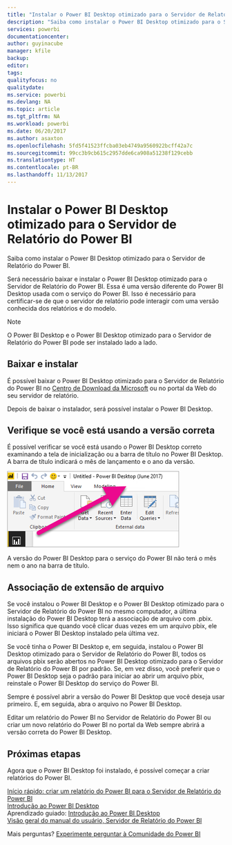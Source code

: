 ```yaml
---
title: "Instalar o Power BI Desktop otimizado para o Servidor de Relatório do Power BI"
description: "Saiba como instalar o Power BI Desktop otimizado para o Servidor de Relatório do Power BI"
services: powerbi
documentationcenter: 
author: guyinacube
manager: kfile
backup: 
editor: 
tags: 
qualityfocus: no
qualitydate: 
ms.service: powerbi
ms.devlang: NA
ms.topic: article
ms.tgt_pltfrm: NA
ms.workload: powerbi
ms.date: 06/20/2017
ms.author: asaxton
ms.openlocfilehash: 5fd5f41523ffcba03eb4749a9560922bcff42a7c
ms.sourcegitcommit: 99cc3b9cb615c2957dde6ca908a51238f129cebb
ms.translationtype: HT
ms.contentlocale: pt-BR
ms.lasthandoff: 11/13/2017
---
```

# <a name="install-power-bi-desktop-optimized-for-power-bi-report-server"></a>Instalar o Power BI Desktop otimizado para o Servidor de Relatório do Power BI
Saiba como instalar o Power BI Desktop otimizado para o Servidor de Relatório do Power BI.

Será necessário baixar e instalar o Power BI Desktop otimizado para o Servidor de Relatório do Power BI. Essa é uma versão diferente do Power BI Desktop usada com o serviço do Power BI. Isso é necessário para certificar-se de que o servidor de relatório pode interagir com uma versão conhecida dos relatórios e do modelo. 

> [!NOTE]
> O Power BI Desktop e o Power BI Desktop otimizado para o Servidor de Relatório do Power BI pode ser instalado lado a lado.
> 
> 

## <a name="download-and-install"></a>Baixar e instalar
É possível baixar o Power BI Desktop otimizado para o Servidor de Relatório do Power BI no [Centro de Download da Microsoft](https://go.microsoft.com/fwlink/?linkid=837581) ou no portal da Web do seu servidor de relatório.

Depois de baixar o instalador, será possível instalar o Power BI Desktop.

## <a name="verify-you-are-using-the-correct-version"></a>Verifique se você está usando a versão correta
É possível verificar se você está usando o Power BI Desktop correto examinando a tela de inicialização ou a barra de título no Power BI Desktop. A barra de título indicará o mês de lançamento e o ano da versão.

![](media/install-powerbi-desktop/powerbi-desktop-rs-title-bar.png "Barra de título para o Power BI Desktop")

A versão do Power BI Desktop para o serviço do Power BI não terá o mês nem o ano na barra de título.

## <a name="file-extension-association"></a>Associação de extensão de arquivo
Se você instalou o Power BI Desktop e o Power BI Desktop otimizado para o Servidor de Relatório do Power BI no mesmo computador, a última instalação do Power BI Desktop terá a associação de arquivo com .pbix. Isso significa que quando você clicar duas vezes em um arquivo pbix, ele iniciará o Power BI Desktop instalado pela última vez.

Se você tinha o Power BI Desktop e, em seguida, instalou o Power BI Desktop otimizado para o Servidor de Relatório do Power BI, todos os arquivos pbix serão abertos no Power BI Desktop otimizado para o Servidor de Relatório do Power BI por padrão. Se, em vez disso, você preferir que o Power BI Desktop seja o padrão para iniciar ao abrir um arquivo pbix, reinstale o Power BI Desktop do serviço do Power BI.

Sempre é possível abrir a versão do Power BI Desktop que você deseja usar primeiro. E, em seguida, abra o arquivo no Power BI Desktop.

Editar um relatório do Power BI no Servidor de Relatório do Power BI ou criar um novo relatório do Power BI no portal da Web sempre abrirá a versão correta do Power BI Desktop.

## <a name="next-steps"></a>Próximas etapas
Agora que o Power BI Desktop foi instalado, é possível começar a criar relatórios do Power BI.

[Início rápido: criar um relatório do Power BI para o Servidor de Relatório do Power BI](quickstart-create-powerbi-report.md)  
[Introdução ao Power BI Desktop](../desktop-getting-started.md)  
Aprendizado guiado: [Introdução ao Power BI Desktop](../guided-learning/gettingdata.yml#step-2)  
[Visão geral do manual do usuário, Servidor de Relatório do Power BI](user-handbook-overview.md)

Mais perguntas? [Experimente perguntar à Comunidade do Power BI](https://community.powerbi.com/)

